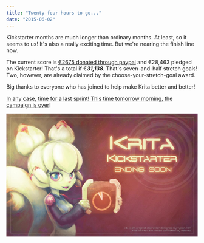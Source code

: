 ```yaml
---
title: "Twenty-four hours to go..."
date: "2015-06-02"
---
```


Kickstarter months are much longer than ordinary months. At least, so it seems to us! It's also a really exciting time. But we're nearing the finish line now.

The current score is [€2675 donated through paypal](https://krita.org/2015-kickstarter/) and €28,463 pledged on Kickstarter! That's a total if €_**31,138**_. That's seven-and-half stretch goals! Two, however, are already claimed by the choose-your-stretch-goal award.

Big thanks to everyone who has joined to help make Krita better and better!

[In any case, time for a last sprint! This time tomorrow morning, the campaign is over](https://www.kickstarter.com/projects/krita/krita-free-paint-app-lets-make-it-faster-than-phot)!

[![kickstarter-end](images/kickstarter-end.jpg)](https://krita.org/wp-content/uploads/2015/06/kickstarter-end.jpg)
